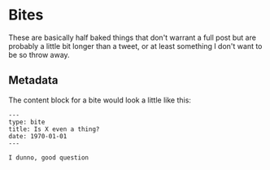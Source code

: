 # Bites

These are basically half baked things that don't warrant a full post but are probably a little bit longer than a tweet, or at least something I don't want to be so throw away.

## Metadata

The content block for a bite would look a little like this:

```
---
type: bite
title: Is X even a thing?
date: 1970-01-01
---

I dunno, good question
```
